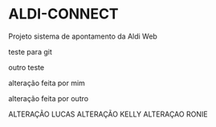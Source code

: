 # ALDI-CONNECT
Projeto sistema de apontamento da Aldi Web

teste para git

outro teste

alteração feita por mim

alteração feita por outro



ALTERAÇÃO LUCAS
ALTERAÇÃO KELLY
ALTERAÇAO RONIE
